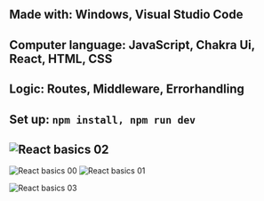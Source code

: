 Made with:
Windows, Visual Studio Code
-----------------------------------------------------
Computer language: JavaScript, Chakra Ui, React, HTML, CSS
------------------------------------------------------
Logic: Routes, Middleware, Errorhandling
-----------------------------------------------------

Set up:
```npm install, npm run dev```
------------------------------------------------------
![React basics 02](https://github.com/aelyakoubi/react-basics-project-starter-main/assets/115151631/db82b778-dea5-4a36-8e27-76c3472bd856)
------------------------------------------------------

![React basics 00](https://github.com/aelyakoubi/react-basics-project-starter-main/assets/115151631/4ae1c5e7-898a-4443-a07c-872477566f69)
![React basics 01](https://github.com/aelyakoubi/react-basics-project-starter-main/assets/115151631/0bbaf9fc-6a0d-4d04-b77c-f0512025c017)

![React basics 03](https://github.com/aelyakoubi/react-basics-project-starter-main/assets/115151631/8609622c-0cd9-4cd4-8560-3e2a9a8a873f)
